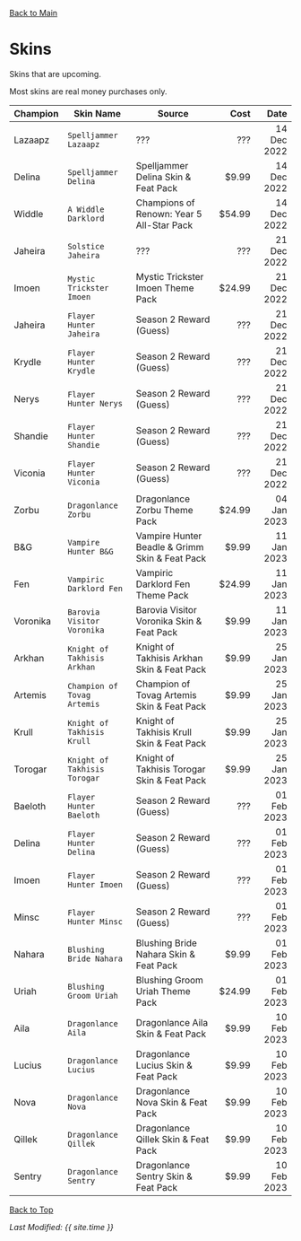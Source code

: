 [Back to Main](index.md)

# Skins
Skins that are upcoming.

Most skins are real money purchases only.

| Champion | Skin Name | Source | Cost | Date |
|---|---|---|---:|---:|
| Lazaapz | `Spelljammer Lazaapz` | ??? | ??? | 14 Dec 2022 |
| Delina | `Spelljammer Delina` | Spelljammer Delina Skin & Feat Pack | $9.99 | 14 Dec 2022 |
| Widdle | `A Widdle Darklord` | Champions of Renown: Year 5 All-Star Pack | $54.99 | 14 Dec 2022 |
| Jaheira | `Solstice Jaheira` | ??? | ??? | 21 Dec 2022 |
| Imoen | `Mystic Trickster Imoen` | Mystic Trickster Imoen Theme Pack | $24.99 | 21 Dec 2022 |
| Jaheira | `Flayer Hunter Jaheira` | Season 2 Reward (Guess) | ??? | 21 Dec 2022 |
| Krydle | `Flayer Hunter Krydle` | Season 2 Reward (Guess) | ??? | 21 Dec 2022 |
| Nerys | `Flayer Hunter Nerys` | Season 2 Reward (Guess) | ??? | 21 Dec 2022 |
| Shandie | `Flayer Hunter Shandie` | Season 2 Reward (Guess) | ??? | 21 Dec 2022 |
| Viconia | `Flayer Hunter Viconia` | Season 2 Reward (Guess) | ??? | 21 Dec 2022 |
| Zorbu | `Dragonlance Zorbu` | Dragonlance Zorbu Theme Pack | $24.99 | 04 Jan 2023 |
| B&G | `Vampire Hunter B&G` | Vampire Hunter Beadle & Grimm Skin & Feat Pack | $9.99 | 11 Jan 2023 |
| Fen | `Vampiric Darklord Fen` | Vampiric Darklord Fen Theme Pack | $24.99 | 11 Jan 2023 |
| Voronika | `Barovia Visitor Voronika` | Barovia Visitor Voronika Skin & Feat Pack | $9.99 | 11 Jan 2023 |
| Arkhan | `Knight of Takhisis Arkhan` | Knight of Takhisis Arkhan Skin & Feat Pack | $9.99 | 25 Jan 2023 |
| Artemis | `Champion of Tovag Artemis` | Champion of Tovag Artemis Skin & Feat Pack | $9.99 | 25 Jan 2023 |
| Krull | `Knight of Takhisis Krull` | Knight of Takhisis Krull Skin & Feat Pack | $9.99 | 25 Jan 2023 |
| Torogar | `Knight of Takhisis Torogar` | Knight of Takhisis Torogar Skin & Feat Pack | $9.99 | 25 Jan 2023 |
| Baeloth | `Flayer Hunter Baeloth` | Season 2 Reward (Guess) | ??? | 01 Feb 2023 |
| Delina | `Flayer Hunter Delina` | Season 2 Reward (Guess) | ??? | 01 Feb 2023 |
| Imoen | `Flayer Hunter Imoen` | Season 2 Reward (Guess) | ??? | 01 Feb 2023 |
| Minsc | `Flayer Hunter Minsc` | Season 2 Reward (Guess) | ??? | 01 Feb 2023 |
| Nahara | `Blushing Bride Nahara` | Blushing Bride Nahara Skin & Feat Pack | $9.99 | 01 Feb 2023 |
| Uriah | `Blushing Groom Uriah` | Blushing Groom Uriah Theme Pack | $24.99 | 01 Feb 2023 |
| Aila | `Dragonlance Aila` | Dragonlance Aila Skin & Feat Pack | $9.99 | 10 Feb 2023 |
| Lucius | `Dragonlance Lucius` | Dragonlance Lucius Skin & Feat Pack | $9.99 | 10 Feb 2023 |
| Nova | `Dragonlance Nova` | Dragonlance Nova Skin & Feat Pack | $9.99 | 10 Feb 2023 |
| Qillek | `Dragonlance Qillek` | Dragonlance Qillek Skin & Feat Pack | $9.99 | 10 Feb 2023 |
| Sentry | `Dragonlance Sentry` | Dragonlance Sentry Skin & Feat Pack | $9.99 | 10 Feb 2023 |

[Back to Top](#top)

*Last Modified: {{ site.time }}*